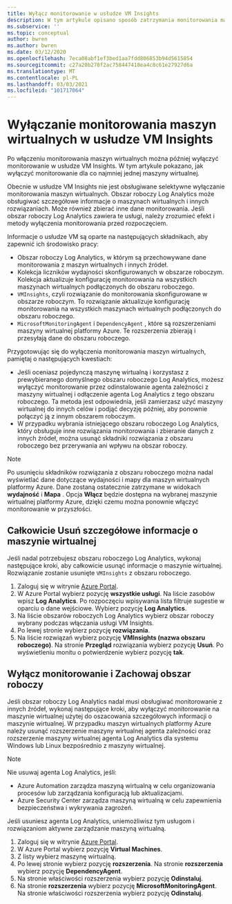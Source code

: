 ```yaml
---
title: Wyłącz monitorowanie w usłudze VM Insights
description: W tym artykule opisano sposób zatrzymania monitorowania maszyn wirtualnych w usłudze VM Insights.
ms.subservice: ''
ms.topic: conceptual
author: bwren
ms.author: bwren
ms.date: 03/12/2020
ms.openlocfilehash: 7eca08abf1ef3bed1aa7fdd806853b94d5615854
ms.sourcegitcommit: c27a20b278f2ac758447418ea4c8c61e27927d6a
ms.translationtype: MT
ms.contentlocale: pl-PL
ms.lasthandoff: 03/03/2021
ms.locfileid: "101717064"
---
```

# <a name="disable-monitoring-of-your-vms-in-vm-insights"></a>Wyłączanie monitorowania maszyn wirtualnych w usłudze VM Insights

Po włączeniu monitorowania maszyn wirtualnych można później wyłączyć monitorowanie w usłudze VM Insights. W tym artykule pokazano, jak wyłączyć monitorowanie dla co najmniej jednej maszyny wirtualnej.  

Obecnie w usłudze VM Insights nie jest obsługiwane selektywne wyłączanie monitorowania maszyn wirtualnych. Obszar roboczy Log Analytics może obsługiwać szczegółowe informacje o maszynach wirtualnych i innych rozwiązaniach. Może również zbierać inne dane monitorowania. Jeśli obszar roboczy Log Analytics zawiera te usługi, należy zrozumieć efekt i metody wyłączenia monitorowania przed rozpoczęciem.

Informacje o usłudze VM są oparte na następujących składnikach, aby zapewnić ich środowisko pracy:

* Obszar roboczy Log Analytics, w którym są przechowywane dane monitorowania z maszyn wirtualnych i innych źródeł.
* Kolekcja liczników wydajności skonfigurowanych w obszarze roboczym. Kolekcja aktualizuje konfigurację monitorowania na wszystkich maszynach wirtualnych podłączonych do obszaru roboczego.
* `VMInsights`, czyli rozwiązanie do monitorowania skonfigurowane w obszarze roboczym. To rozwiązanie aktualizuje konfigurację monitorowania na wszystkich maszynach wirtualnych podłączonych do obszaru roboczego.
* `MicrosoftMonitoringAgent` i `DependencyAgent` , które są rozszerzeniami maszyny wirtualnej platformy Azure. Te rozszerzenia zbierają i przesyłają dane do obszaru roboczego.

Przygotowując się do wyłączenia monitorowania maszyn wirtualnych, pamiętaj o następujących kwestiach:

* Jeśli oceniasz pojedynczą maszynę wirtualną i korzystasz z prewybieranego domyślnego obszaru roboczego Log Analytics, możesz wyłączyć monitorowanie przez odinstalowanie agenta zależności z maszyny wirtualnej i odłączenie agenta Log Analytics z tego obszaru roboczego. Ta metoda jest odpowiednia, jeśli zamierzasz użyć maszyny wirtualnej do innych celów i podjąć decyzję później, aby ponownie połączyć ją z innym obszarem roboczym.
* W przypadku wybrania istniejącego obszaru roboczego Log Analytics, który obsługuje inne rozwiązania monitorowania i zbieranie danych z innych źródeł, można usunąć składniki rozwiązania z obszaru roboczego bez przerywania ani wpływu na obszar roboczy.  

>[!NOTE]
> Po usunięciu składników rozwiązania z obszaru roboczego można nadal wyświetlać dane dotyczące wydajności i mapy dla maszyn wirtualnych platformy Azure. Dane zostaną ostatecznie zatrzymane w widokach **wydajność** i **Mapa** . Opcja **Włącz** będzie dostępna na wybranej maszynie wirtualnej platformy Azure, dzięki czemu można ponownie włączyć monitorowanie w przyszłości.  

## <a name="remove-vm-insights-completely"></a>Całkowicie Usuń szczegółowe informacje o maszynie wirtualnej

Jeśli nadal potrzebujesz obszaru roboczego Log Analytics, wykonaj następujące kroki, aby całkowicie usunąć informacje o maszynie wirtualnej. Rozwiązanie zostanie usunięte `VMInsights` z obszaru roboczego.  

1. Zaloguj się w witrynie [Azure Portal](https://portal.azure.com).
2. W Azure Portal wybierz pozycję **wszystkie usługi**. Na liście zasobów wpisz **Log Analytics**. Po rozpoczęciu wpisywania lista filtruje sugestie w oparciu o dane wejściowe. Wybierz pozycję **Log Analytics**.
3. Na liście obszarów roboczych Log Analytics wybierz obszar roboczy wybrany podczas włączania usługi VM Insights.
4. Po lewej stronie wybierz pozycję **rozwiązania**.  
5. Na liście rozwiązań wybierz pozycję **VMInsights (nazwa obszaru roboczego)**. Na stronie **Przegląd** rozwiązania wybierz pozycję **Usuń**. Po wyświetleniu monitu o potwierdzenie wybierz pozycję **tak**.

## <a name="disable-monitoring-and-keep-the-workspace"></a>Wyłącz monitorowanie i Zachowaj obszar roboczy  

Jeśli obszar roboczy Log Analytics nadal musi obsługiwać monitorowanie z innych źródeł, wykonaj następujące kroki, aby wyłączyć monitorowanie na maszynie wirtualnej użytej do oszacowania szczegółowych informacji o maszynie wirtualnej. W przypadku maszyn wirtualnych platformy Azure należy usunąć rozszerzenie maszyny wirtualnej agenta zależności oraz rozszerzenie maszyny wirtualnej agenta Log Analytics dla systemu Windows lub Linux bezpośrednio z maszyny wirtualnej. 

>[!NOTE]
>Nie usuwaj agenta Log Analytics, jeśli: 
>
> * Azure Automation zarządza maszyną wirtualną w celu organizowania procesów lub zarządzania konfiguracją lub aktualizacjami. 
> * Azure Security Center zarządza maszyną wirtualną w celu zapewnienia bezpieczeństwa i wykrywania zagrożeń. 
>
> Jeśli usuniesz agenta Log Analytics, uniemożliwisz tym usługom i rozwiązaniom aktywne zarządzanie maszyną wirtualną. 

1. Zaloguj się w witrynie [Azure Portal](https://portal.azure.com). 
2. W Azure Portal wybierz pozycję **Virtual Machines**. 
3. Z listy wybierz maszynę wirtualną. 
4. Po lewej stronie wybierz pozycję **rozszerzenia**. Na stronie **rozszerzenia** wybierz pozycję **DependencyAgent**.
5. Na stronie właściwości rozszerzenia wybierz pozycję **Odinstaluj**.
6. Na stronie **rozszerzenia** wybierz pozycję **MicrosoftMonitoringAgent**. Na stronie właściwości rozszerzenia wybierz pozycję **Odinstaluj**.  
